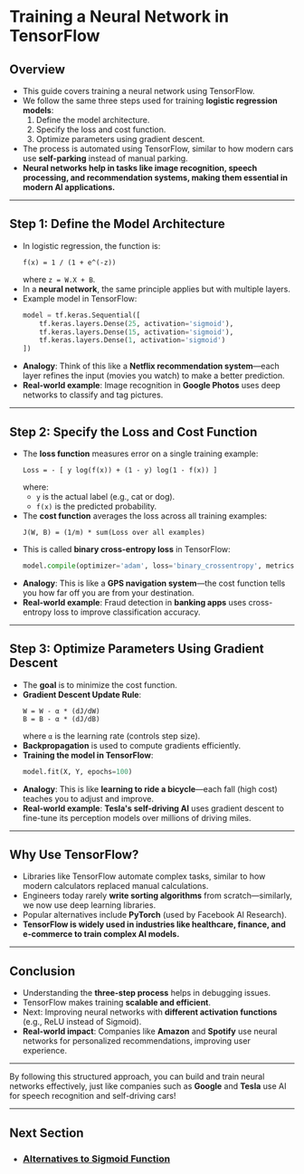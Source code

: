 # Training a Neural Network in TensorFlow

## Overview
- This guide covers training a neural network using TensorFlow.
- We follow the same three steps used for training **logistic regression models**:
  1. Define the model architecture.
  2. Specify the loss and cost function.
  3. Optimize parameters using gradient descent.
- The process is automated using TensorFlow, similar to how modern cars use **self-parking** instead of manual parking.
- **Neural networks help in tasks like image recognition, speech processing, and recommendation systems, making them essential in modern AI applications.**

---

## Step 1: Define the Model Architecture
- In logistic regression, the function is:
  ```
  f(x) = 1 / (1 + e^(-z))
  ```
  where `z = W.X + B`.
- In a **neural network**, the same principle applies but with multiple layers.
- Example model in TensorFlow:
  ```python
  model = tf.keras.Sequential([
      tf.keras.layers.Dense(25, activation='sigmoid'),
      tf.keras.layers.Dense(15, activation='sigmoid'),
      tf.keras.layers.Dense(1, activation='sigmoid')
  ])
  ```
- **Analogy**: Think of this like a **Netflix recommendation system**—each layer refines the input (movies you watch) to make a better prediction.
- **Real-world example**: Image recognition in **Google Photos** uses deep networks to classify and tag pictures.

---

## Step 2: Specify the Loss and Cost Function
- The **loss function** measures error on a single training example:
  ```
  Loss = - [ y log(f(x)) + (1 - y) log(1 - f(x)) ]
  ```
  where:
  - `y` is the actual label (e.g., cat or dog).
  - `f(x)` is the predicted probability.
- The **cost function** averages the loss across all training examples:
  ```
  J(W, B) = (1/m) * sum(Loss over all examples)
  ```
- This is called **binary cross-entropy loss** in TensorFlow:
  ```python
  model.compile(optimizer='adam', loss='binary_crossentropy', metrics=['accuracy'])
  ```
- **Analogy**: This is like a **GPS navigation system**—the cost function tells you how far off you are from your destination.
- **Real-world example**: Fraud detection in **banking apps** uses cross-entropy loss to improve classification accuracy.

---

## Step 3: Optimize Parameters Using Gradient Descent
- The **goal** is to minimize the cost function.
- **Gradient Descent Update Rule**:
  ```
  W = W - α * (dJ/dW)
  B = B - α * (dJ/dB)
  ```
  where `α` is the learning rate (controls step size).
- **Backpropagation** is used to compute gradients efficiently.
- **Training the model in TensorFlow**:
  ```python
  model.fit(X, Y, epochs=100)
  ```
- **Analogy**: This is like **learning to ride a bicycle**—each fall (high cost) teaches you to adjust and improve.
- **Real-world example**: **Tesla's self-driving AI** uses gradient descent to fine-tune its perception models over millions of driving miles.

---

## Why Use TensorFlow?
- Libraries like TensorFlow automate complex tasks, similar to how modern calculators replaced manual calculations.
- Engineers today rarely **write sorting algorithms** from scratch—similarly, we now use deep learning libraries.
- Popular alternatives include **PyTorch** (used by Facebook AI Research).
- **TensorFlow is widely used in industries like healthcare, finance, and e-commerce to train complex AI models.**

---

## Conclusion
- Understanding the **three-step process** helps in debugging issues.
- TensorFlow makes training **scalable and efficient**.
- Next: Improving neural networks with **different activation functions** (e.g., ReLU instead of Sigmoid).
- **Real-world impact**: Companies like **Amazon** and **Spotify** use neural networks for personalized recommendations, improving user experience.

---

By following this structured approach, you can build and train neural networks effectively, just like companies such as **Google** and **Tesla** use AI for speech recognition and self-driving cars!



---
## Next Section
- ### [Alternatives to Sigmoid Function](2_Advanced_Learning_Algorithms/Neural_Network_Training/Activation/Alternatives_to_Sigmoid.md)
